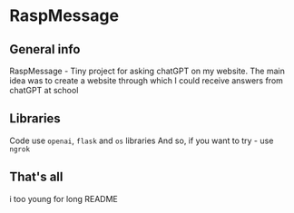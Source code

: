 # RaspMessage

## General info

RaspMessage - Tiny project for asking chatGPT on my website.
The main idea was to create a website through which I could receive answers from chatGPT at school

## Libraries

Code use `openai`, `flask` and `os` libraries
And so, if you want to try - use `ngrok`

## That's all

i too young for long README
